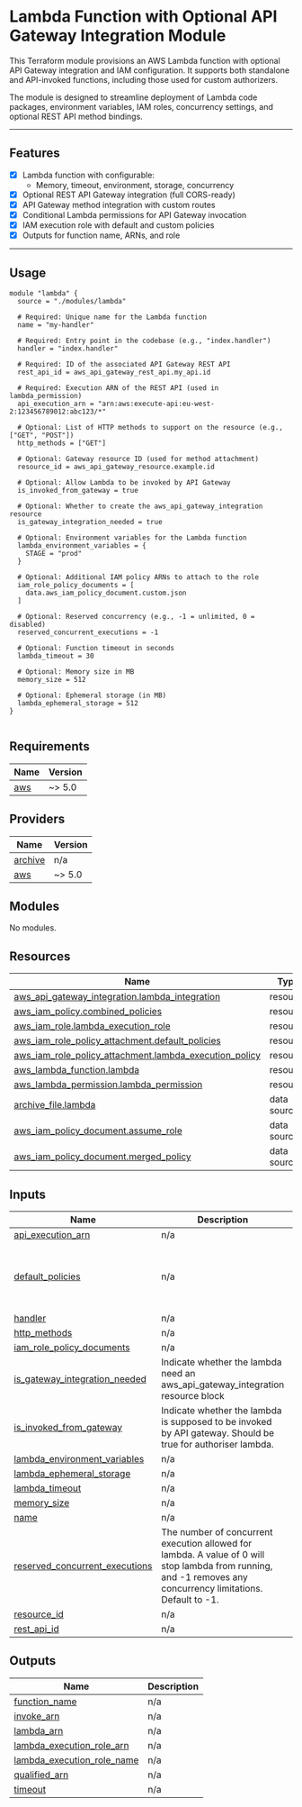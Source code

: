 # Lambda Function with Optional API Gateway Integration Module

This Terraform module provisions an AWS Lambda function with optional API Gateway integration and IAM configuration. It supports both standalone and API-invoked functions, including those used for custom authorizers.

The module is designed to streamline deployment of Lambda code packages, environment variables, IAM roles, concurrency settings, and optional REST API method bindings.

---

## Features

- [x] Lambda function with configurable:
  - Memory, timeout, environment, storage, concurrency
- [x] Optional REST API Gateway integration (full CORS-ready)
- [x] API Gateway method integration with custom routes
- [x] Conditional Lambda permissions for API Gateway invocation
- [x] IAM execution role with default and custom policies
- [x] Outputs for function name, ARNs, and role

---

## Usage

```hcl
module "lambda" {
  source = "./modules/lambda"

  # Required: Unique name for the Lambda function
  name = "my-handler"

  # Required: Entry point in the codebase (e.g., "index.handler")
  handler = "index.handler"

  # Required: ID of the associated API Gateway REST API
  rest_api_id = aws_api_gateway_rest_api.my_api.id

  # Required: Execution ARN of the REST API (used in lambda_permission)
  api_execution_arn = "arn:aws:execute-api:eu-west-2:123456789012:abc123/*"

  # Optional: List of HTTP methods to support on the resource (e.g., ["GET", "POST"])
  http_methods = ["GET"]

  # Optional: Gateway resource ID (used for method attachment)
  resource_id = aws_api_gateway_resource.example.id

  # Optional: Allow Lambda to be invoked by API Gateway
  is_invoked_from_gateway = true

  # Optional: Whether to create the aws_api_gateway_integration resource
  is_gateway_integration_needed = true

  # Optional: Environment variables for the Lambda function
  lambda_environment_variables = {
    STAGE = "prod"
  }

  # Optional: Additional IAM policy ARNs to attach to the role
  iam_role_policy_documents = [
    data.aws_iam_policy_document.custom.json
  ]

  # Optional: Reserved concurrency (e.g., -1 = unlimited, 0 = disabled)
  reserved_concurrent_executions = -1

  # Optional: Function timeout in seconds
  lambda_timeout = 30

  # Optional: Memory size in MB
  memory_size = 512

  # Optional: Ephemeral storage (in MB)
  lambda_ephemeral_storage = 512
}


```

<!-- BEGIN_TF_DOCS -->

## Requirements

| Name                                                   | Version |
| ------------------------------------------------------ | ------- |
| <a name="requirement_aws"></a> [aws](#requirement_aws) | ~> 5.0  |

## Providers

| Name                                                         | Version |
| ------------------------------------------------------------ | ------- |
| <a name="provider_archive"></a> [archive](#provider_archive) | n/a     |
| <a name="provider_aws"></a> [aws](#provider_aws)             | ~> 5.0  |

## Modules

No modules.

## Resources

| Name                                                                                                                                                             | Type        |
| ---------------------------------------------------------------------------------------------------------------------------------------------------------------- | ----------- |
| [aws_api_gateway_integration.lambda_integration](https://registry.terraform.io/providers/hashicorp/aws/latest/docs/resources/api_gateway_integration)            | resource    |
| [aws_iam_policy.combined_policies](https://registry.terraform.io/providers/hashicorp/aws/latest/docs/resources/iam_policy)                                       | resource    |
| [aws_iam_role.lambda_execution_role](https://registry.terraform.io/providers/hashicorp/aws/latest/docs/resources/iam_role)                                       | resource    |
| [aws_iam_role_policy_attachment.default_policies](https://registry.terraform.io/providers/hashicorp/aws/latest/docs/resources/iam_role_policy_attachment)        | resource    |
| [aws_iam_role_policy_attachment.lambda_execution_policy](https://registry.terraform.io/providers/hashicorp/aws/latest/docs/resources/iam_role_policy_attachment) | resource    |
| [aws_lambda_function.lambda](https://registry.terraform.io/providers/hashicorp/aws/latest/docs/resources/lambda_function)                                        | resource    |
| [aws_lambda_permission.lambda_permission](https://registry.terraform.io/providers/hashicorp/aws/latest/docs/resources/lambda_permission)                         | resource    |
| [archive_file.lambda](https://registry.terraform.io/providers/hashicorp/archive/latest/docs/data-sources/file)                                                   | data source |
| [aws_iam_policy_document.assume_role](https://registry.terraform.io/providers/hashicorp/aws/latest/docs/data-sources/iam_policy_document)                        | data source |
| [aws_iam_policy_document.merged_policy](https://registry.terraform.io/providers/hashicorp/aws/latest/docs/data-sources/iam_policy_document)                      | data source |

## Inputs

| Name                                                                                                                        | Description                                                                                                                                                   | Type           | Default                                                                                                                                                                | Required |
| --------------------------------------------------------------------------------------------------------------------------- | ------------------------------------------------------------------------------------------------------------------------------------------------------------- | -------------- | ---------------------------------------------------------------------------------------------------------------------------------------------------------------------- | :------: |
| <a name="input_api_execution_arn"></a> [api_execution_arn](#input_api_execution_arn)                                        | n/a                                                                                                                                                           | `string`       | n/a                                                                                                                                                                    |   yes    |
| <a name="input_default_policies"></a> [default_policies](#input_default_policies)                                           | n/a                                                                                                                                                           | `list`         | <pre>[<br/> "arn:aws:iam::aws:policy/service-role/AWSLambdaBasicExecutionRole",<br/> "arn:aws:iam::aws:policy/CloudWatchLambdaInsightsExecutionRolePolicy"<br/>]</pre> |    no    |
| <a name="input_handler"></a> [handler](#input_handler)                                                                      | n/a                                                                                                                                                           | `string`       | n/a                                                                                                                                                                    |   yes    |
| <a name="input_http_methods"></a> [http_methods](#input_http_methods)                                                       | n/a                                                                                                                                                           | `list(string)` | `[]`                                                                                                                                                                   |    no    |
| <a name="input_iam_role_policy_documents"></a> [iam_role_policy_documents](#input_iam_role_policy_documents)                | n/a                                                                                                                                                           | `list(string)` | `[]`                                                                                                                                                                   |    no    |
| <a name="input_is_gateway_integration_needed"></a> [is_gateway_integration_needed](#input_is_gateway_integration_needed)    | Indicate whether the lambda need an aws_api_gateway_integration resource block                                                                                | `bool`         | `true`                                                                                                                                                                 |    no    |
| <a name="input_is_invoked_from_gateway"></a> [is_invoked_from_gateway](#input_is_invoked_from_gateway)                      | Indicate whether the lambda is supposed to be invoked by API gateway. Should be true for authoriser lambda.                                                   | `bool`         | `true`                                                                                                                                                                 |    no    |
| <a name="input_lambda_environment_variables"></a> [lambda_environment_variables](#input_lambda_environment_variables)       | n/a                                                                                                                                                           | `map(string)`  | `{}`                                                                                                                                                                   |    no    |
| <a name="input_lambda_ephemeral_storage"></a> [lambda_ephemeral_storage](#input_lambda_ephemeral_storage)                   | n/a                                                                                                                                                           | `number`       | `512`                                                                                                                                                                  |    no    |
| <a name="input_lambda_timeout"></a> [lambda_timeout](#input_lambda_timeout)                                                 | n/a                                                                                                                                                           | `number`       | `30`                                                                                                                                                                   |    no    |
| <a name="input_memory_size"></a> [memory_size](#input_memory_size)                                                          | n/a                                                                                                                                                           | `number`       | `512`                                                                                                                                                                  |    no    |
| <a name="input_name"></a> [name](#input_name)                                                                               | n/a                                                                                                                                                           | `string`       | n/a                                                                                                                                                                    |   yes    |
| <a name="input_reserved_concurrent_executions"></a> [reserved_concurrent_executions](#input_reserved_concurrent_executions) | The number of concurrent execution allowed for lambda. A value of 0 will stop lambda from running, and -1 removes any concurrency limitations. Default to -1. | `number`       | `-1`                                                                                                                                                                   |    no    |
| <a name="input_resource_id"></a> [resource_id](#input_resource_id)                                                          | n/a                                                                                                                                                           | `string`       | `""`                                                                                                                                                                   |    no    |
| <a name="input_rest_api_id"></a> [rest_api_id](#input_rest_api_id)                                                          | n/a                                                                                                                                                           | `string`       | n/a                                                                                                                                                                    |   yes    |

## Outputs

| Name                                                                                                              | Description |
| ----------------------------------------------------------------------------------------------------------------- | ----------- |
| <a name="output_function_name"></a> [function_name](#output_function_name)                                        | n/a         |
| <a name="output_invoke_arn"></a> [invoke_arn](#output_invoke_arn)                                                 | n/a         |
| <a name="output_lambda_arn"></a> [lambda_arn](#output_lambda_arn)                                                 | n/a         |
| <a name="output_lambda_execution_role_arn"></a> [lambda_execution_role_arn](#output_lambda_execution_role_arn)    | n/a         |
| <a name="output_lambda_execution_role_name"></a> [lambda_execution_role_name](#output_lambda_execution_role_name) | n/a         |
| <a name="output_qualified_arn"></a> [qualified_arn](#output_qualified_arn)                                        | n/a         |
| <a name="output_timeout"></a> [timeout](#output_timeout)                                                          | n/a         |

<!-- END_TF_DOCS -->
